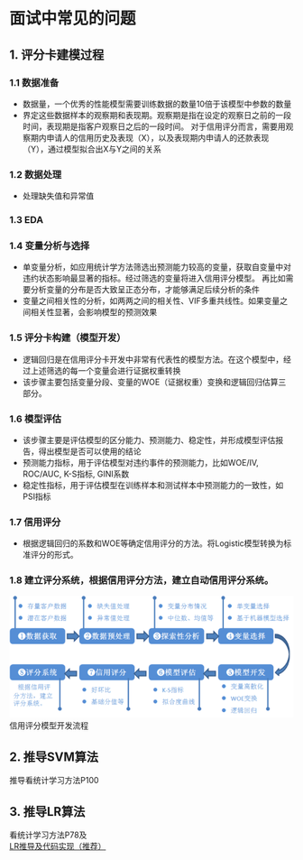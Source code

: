 # 面试中常见的问题

## 1. 评分卡建模过程

### 1.1 数据准备

 - 数据量，一个优秀的性能模型需要训练数据的数量10倍于该模型中参数的数量
 - 界定这些数据样本的观察期和表现期。观察期是指在设定的观察日之前的一段时间，表现期是指客户观察日之后的一段时间。
 对于信用评分而言，需要用观察期内申请人的信用历史及表现（X），以及表现期内申请人的还款表现（Y），通过模型拟合出X与Y之间的关系
 
### 1.2 数据处理

 - 处理缺失值和异常值

### 1.3 EDA

### 1.4 变量分析与选择

 - 单变量分析，如应用统计学方法筛选出预测能力较高的变量，获取自变量中对违约状态影响最显著的指标。经过筛选的变量将进入信用评分模型。
 再比如需要分析变量的分布是否大致呈正态分布，才能够满足后续分析的条件
 - 变量之间相关性的分析，如两两之间的相关性、VIF多重共线性。如果变量之间相关性显著，会影响模型的预测效果
 
### 1.5 评分卡构建（模型开发）

 - 逻辑回归是在信用评分卡开发中非常有代表性的模型方法。在这个模型中，经过上述筛选的每一个变量会进行证据权重转换<br>
 - 该步骤主要包括变量分段、变量的WOE（证据权重）变换和逻辑回归估算三部分。

### 1.6 模型评估

 - 该步骤主要是评估模型的区分能力、预测能力、稳定性，并形成模型评估报告，得出模型是否可以使用的结论<br>
 - 预测能力指标，用于评估模型对违约事件的预测能力，比如WOE/IV, ROC/AUC, K-S指标, GINI系数<br>
 - 稳定性指标，用于评估模型在训练样本和测试样本中预测能力的一致性，如PSI指标

### 1.7 信用评分

 - 根据逻辑回归的系数和WOE等确定信用评分的方法。将Logistic模型转换为标准评分的形式。

### 1.8 建立评分系统，根据信用评分方法，建立自动信用评分系统。

![信用评分模型开发流程](pic/信用评分模型开发流程.png)<br>
信用评分模型开发流程<br>

## 2. 推导SVM算法

推导看统计学习方法P100

## 3. 推导LR算法

看统计学习方法P78及<br>
[LR推导及代码实现（推荐）](https://zhuanlan.zhihu.com/p/36670444)




